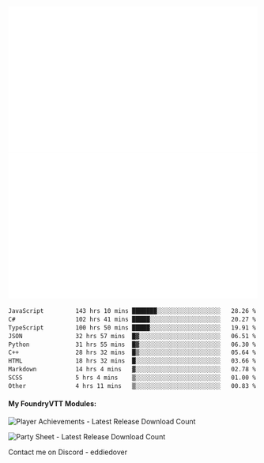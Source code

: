 
![](https://raw.githubusercontent.com/eddiedover/ghstats/master/generated/overview.svg)
![](https://raw.githubusercontent.com/eddiedover/ghstats/master/generated/languages.svg)

<!--START_SECTION:waka-->

```txt
JavaScript         143 hrs 10 mins ███████░░░░░░░░░░░░░░░░░░   28.26 %
C#                 102 hrs 41 mins █████░░░░░░░░░░░░░░░░░░░░   20.27 %
TypeScript         100 hrs 50 mins █████░░░░░░░░░░░░░░░░░░░░   19.91 %
JSON               32 hrs 57 mins  █▓░░░░░░░░░░░░░░░░░░░░░░░   06.51 %
Python             31 hrs 55 mins  █▓░░░░░░░░░░░░░░░░░░░░░░░   06.30 %
C++                28 hrs 32 mins  █▒░░░░░░░░░░░░░░░░░░░░░░░   05.64 %
HTML               18 hrs 32 mins  █░░░░░░░░░░░░░░░░░░░░░░░░   03.66 %
Markdown           14 hrs 4 mins   ▓░░░░░░░░░░░░░░░░░░░░░░░░   02.78 %
SCSS               5 hrs 4 mins    ▒░░░░░░░░░░░░░░░░░░░░░░░░   01.00 %
Other              4 hrs 11 mins   ▒░░░░░░░░░░░░░░░░░░░░░░░░   00.83 %
```

<!--END_SECTION:waka-->

#### My FoundryVTT Modules:

  ![Player Achievements - Latest Release Download Count](https://img.shields.io/badge/dynamic/json?label=Player%20Achievements%20-%20Downloads@latest&query=assets%5B1%5D.download_count&url=https%3A%2F%2Fapi.github.com%2Frepos%2FEddieDover%2Ffvtt-player-achievements%2Freleases%2Flatest)

  ![Party Sheet - Latest Release Download Count](https://img.shields.io/badge/dynamic/json?label=Party%20Sheet%20-%20Downloads@latest&query=assets%5B1%5D.download_count&url=https%3A%2F%2Fapi.github.com%2Frepos%2FEddieDover%2Ffvtt-party-sheet%2Freleases%2Flatest)

<a rel="me" href="https://techhub.social/@EddieDover"></a>

Contact me on Discord - eddiedover
